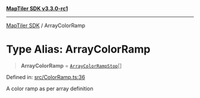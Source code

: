 [**MapTiler SDK v3.3.0-rc1**](../README.md)

***

[MapTiler SDK](../README.md) / ArrayColorRamp

# Type Alias: ArrayColorRamp

> **ArrayColorRamp** = [`ArrayColorRampStop`](ArrayColorRampStop.md)[]

Defined in: [src/ColorRamp.ts:36](https://github.com/maptiler/maptiler-sdk-js/blob/d9cb958ebf063ecde2f6f583eb172e5a83460e6a/src/ColorRamp.ts#L36)

A color ramp as per array definition
